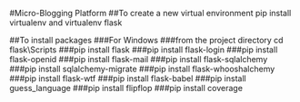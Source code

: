 #Micro-Blogging Platform
##To create a new virtual environment pip install virtualenv and virtualenv flask

##To install packages
###For Windows
###from the project directory cd flask\Scripts
###pip install flask
###pip install flask-login
###pip install flask-openid
###pip install flask-mail
###pip install flask-sqlalchemy
###pip install sqlalchemy-migrate
###pip install flask-whooshalchemy
###pip install flask-wtf
###pip install flask-babel
###pip install guess_language
###pip install flipflop
###pip install coverage
